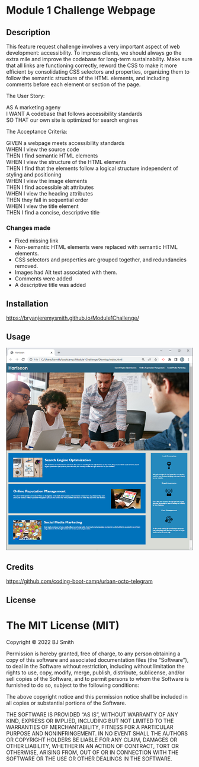 # Module 1 Challenge Webpage

## Description

This feature request challenge involves a very important aspect of web development: accessibility.  To impress clients, we should always go the extra mile and improve the codebase for long-term sustainability.  Make sure that all links are functioning correctly, reword the CSS to make it more efficient by consolidating CSS selectors and properties, organizing them to follow the semantic structure of the HTML elements, and including comments before each element or section of the page.

The User Story:

AS A marketing ageny<br>
I WANT A codebase that follows accessibility standards<br>
SO THAT our own site is optimized for search engines<br>

The Acceptance Criteria:

GIVEN a webpage meets accessibility standards<br>
WHEN I view the source code<br>
THEN I find semantic HTML elements<br>
WHEN I view the structure of the HTML elements<br>
THEN I find that the elements follow a logical structure independent of styling and positioning<br>
WHEN I view the image elements<br>
THEN I find accessible alt attributes<br>
WHEN I view the heading attributes<br>
THEN they fall in sequential order<br>
WHEN I view the title element<br>
THEN I find a concise, descriptive title<br>


### Changes made
* Fixed missing link
* Non-semantic HTML elements were replaced with semantic HTML elements.
* CSS selectors and properties are grouped together, and redundancies removed.
* Images had Alt text associated with them.
* Comments were added
* A descriptive title was added

## Installation

https://bryanjeremysmith.github.io/Module1Challenge/

## Usage

![screenshot of index.html](./assets/images/screenshot.png)

## Credits

https://github.com/coding-boot-camp/urban-octo-telegram

## License

The MIT License (MIT)
=====================

Copyright © 2022 BJ Smith

Permission is hereby granted, free of charge, to any person
obtaining a copy of this software and associated documentation
files (the “Software”), to deal in the Software without
restriction, including without limitation the rights to use,
copy, modify, merge, publish, distribute, sublicense, and/or sell
copies of the Software, and to permit persons to whom the
Software is furnished to do so, subject to the following
conditions:

The above copyright notice and this permission notice shall be
included in all copies or substantial portions of the Software.

THE SOFTWARE IS PROVIDED “AS IS”, WITHOUT WARRANTY OF ANY KIND,
EXPRESS OR IMPLIED, INCLUDING BUT NOT LIMITED TO THE WARRANTIES
OF MERCHANTABILITY, FITNESS FOR A PARTICULAR PURPOSE AND
NONINFRINGEMENT. IN NO EVENT SHALL THE AUTHORS OR COPYRIGHT
HOLDERS BE LIABLE FOR ANY CLAIM, DAMAGES OR OTHER LIABILITY,
WHETHER IN AN ACTION OF CONTRACT, TORT OR OTHERWISE, ARISING
FROM, OUT OF OR IN CONNECTION WITH THE SOFTWARE OR THE USE OR
OTHER DEALINGS IN THE SOFTWARE.
